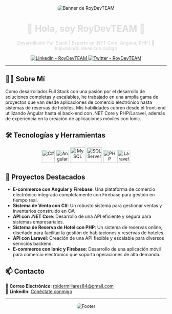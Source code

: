 <div align="center">
  <img src="https://www.canva.com/design/DAGEVkJ0pbg/APsSnRjMb6TA3kc-jrlCBw/view" alt="Banner de RoyDevTEAM" style="border-radius: 10px;">
</div>

<h1 align="center" style="color: #ddd;">🌟 Hola, soy RoyDevTEAM 🌟</h1>
<p align="center" style="color: #ccc;">Desarrollador Full Stack | Experto en .NET Core, Angular, PHP | 🚀 Impulsando ideas con código</p>

<p align="center">
  <!-- Redes sociales -->
  <a href="https://linkedin.com/in/roydevteam">
    <img alt="LinkedIn - RoyDevTEAM" src="https://img.shields.io/badge/LinkedIn-RoyDevTEAM-blue?style=flat&logo=linkedin&logoColor=white">
  </a>
  <a href="https://twitter.com/roydevteam">
    <img alt="Twitter - RoyDevTEAM" src="https://img.shields.io/badge/Twitter-RoyDevTEAM-blue?style=flat&logo=twitter&logoColor=white">
  </a>
</p>

---

## 👨‍💻 Sobre Mí

Como desarrollador Full Stack con una pasión por el desarrollo de soluciones completas y escalables, he trabajado en una amplia gama de proyectos que van desde aplicaciones de comercio electrónico hasta sistemas de reservas de hoteles. Mis habilidades cubren desde el front-end utilizando Angular hasta el back-end con .NET Core y PHP/Laravel, además de experiencia en la creación de aplicaciones móviles con Ionic.

## 🛠 Tecnologías y Herramientas

<div align="center">
  <img src="https://img.icons8.com/color/48/000000/c-sharp-logo.png" alt="C#" width="40" height="40"/>
  <img src="https://img.icons8.com/color/48/000000/angularjs.png" alt="Angular" width="40" height="40"/>
  <img src="https://img.icons8.com/fluency/48/000000/mysql-logo.png" alt="MySQL" width="48" height="48"/>
  <img src="https://img.icons8.com/color/48/000000/microsoft-sql-server.png" alt="SQL Server" width="48" height="48"/>
  <img src="https://img.icons8.com/color/48/000000/php.png" alt="PHP" width="40" height="40"/>
  <img src="https://img.icons8.com/fluency/48/000000/laravel.png" alt="Laravel" width="40" height="40"/>
</div>

## 🚀 Proyectos Destacados

- **E-commerce con Angular y Firebase**: Una plataforma de comercio electrónico integrada completamente con Firebase para gestión en tiempo real.
- **Sistema de Venta con C#**: Un robusto sistema para gestionar ventas y inventarios construido en C#.
- **API con .NET Core**: Desarrollo de una API eficiente y segura para sistemas empresariales.
- **Sistema de Reserva de Hotel con PHP**: Un sistema de reservas online, diseñado para facilitar la gestión de habitaciones y reservas de hoteles.
- **API con Laravel**: Creación de una API flexible y escalable para diversos servicios backend.
- **E-commerce con Ionic y Firebase**: Desarrollo de una aplicación móvil para comercio electrónico que soporta operaciones de alta demanda.

## 📫 Contacto

📧 **Correo Electrónico**: [roidermillares84@gmail.com](mailto:roidermillares84@gmail.com)  
💼 **LinkedIn**: [Conéctate conmigo](https://linkedin.com/in/roydevteam)

---

<div align="center">
  <img src="https://via.placeholder.com/500x100/333/fff?text=Gracias+por+visitar+mi+perfil" alt="Footer" style="border-radius: 10px;">
</div>
